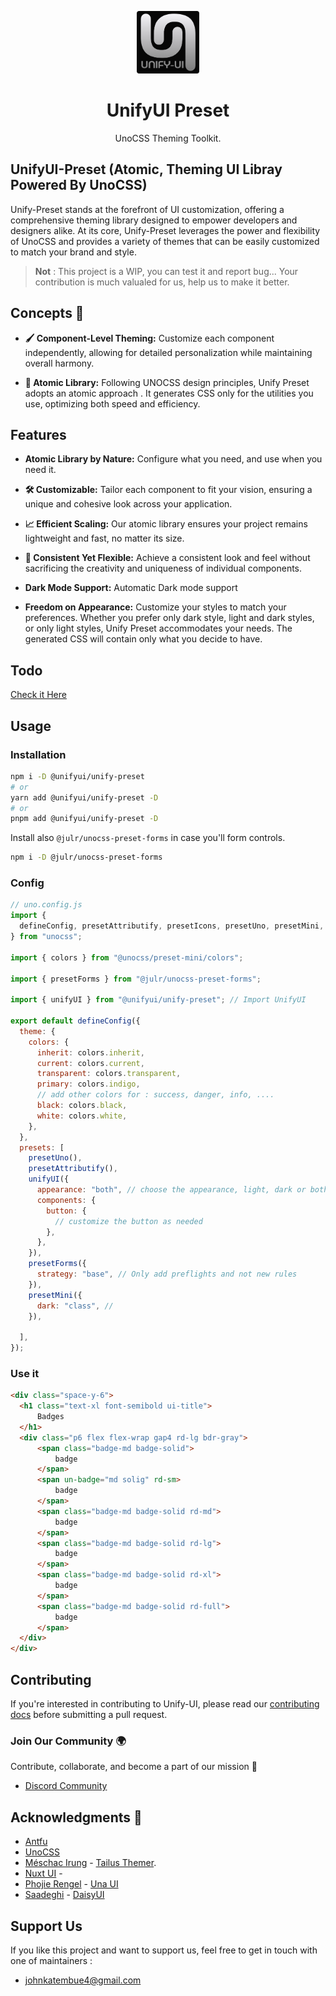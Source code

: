 <p align="center">
  <img src="./favicon-dark.png" style="width:100px;" />
  <h1 align="center">UnifyUI Preset</h1>
  <p align="center">UnoCSS Theming Toolkit.</p>
</p>


## UnifyUI-Preset (Atomic, Theming UI Libray Powered By UnoCSS)

Unify-Preset stands at the forefront of UI customization, offering a comprehensive theming library designed to empower developers and designers alike. At its core, Unify-Preset leverages the power and flexibility of UnoCSS and provides a variety of themes that can be easily customized to match your brand and style.


> **Not** : This project is a WIP, you can test it and report bug... Your contribution is much valualed for us, help us to make it better.


## Concepts 🧠

- **🖌️ Component-Level Theming:**  Customize each component independently, allowing for detailed personalization while maintaining overall harmony.

- **🎯 Atomic Library:** Following UNOCSS design principles, Unify Preset adopts an atomic approach . It generates CSS only for the utilities you use, optimizing both speed and efficiency.


## Features

- **Atomic Library by Nature:** Configure what you need, and use when you need it.
  
- **🛠️ Customizable:** Tailor each component to fit your vision, ensuring a unique and cohesive look across your application.
  
- **📈 Efficient Scaling:** Our atomic library ensures your project remains lightweight and fast, no matter its size.
  
- **🎨 Consistent Yet Flexible:** Achieve a consistent look and feel without sacrificing the creativity and uniqueness of individual components.
  
- **Dark Mode Support:** Automatic Dark mode support
  
- **Freedom on Appearance:** Customize your styles to match your preferences. Whether you prefer only dark style, light and dark styles, or only light styles, Unify Preset accommodates your needs. The generated CSS will contain only what you decide to have.


## Todo

[Check it Here](./Todo.md)

## Usage

### Installation 

```bash
npm i -D @unifyui/unify-preset
# or
yarn add @unifyui/unify-preset -D
# or
pnpm add @unifyui/unify-preset -D
```

Install also `@julr/unocss-preset-forms` in case you'll form controls.

```bash
npm i -D @julr/unocss-preset-forms
```


### Config
```js
// uno.config.js
import {
  defineConfig, presetAttributify, presetIcons, presetUno, presetMini, presetWebFonts,
} from "unocss";

import { colors } from "@unocss/preset-mini/colors";

import { presetForms } from "@julr/unocss-preset-forms"; 

import { unifyUI } from "@unifyui/unify-preset"; // Import UnifyUI

export default defineConfig({
  theme: {
    colors: {
      inherit: colors.inherit,
      current: colors.current,
      transparent: colors.transparent,
      primary: colors.indigo,
      // add other colors for : success, danger, info, ....
      black: colors.black,
      white: colors.white,
    },
  },
  presets: [
    presetUno(),
    presetAttributify(),
    unifyUI({
      appearance: "both", // choose the appearance, light, dark or both, by default it's fault
      components: {
        button: {
          // customize the button as needed
        },
      },
    }),
    presetForms({
      strategy: "base", // Only add preflights and not new rules
    }),
    presetMini({
      dark: "class", //  
    }),
    
  ],
});


```

### Use it


```html
<div class="space-y-6">
  <h1 class="text-xl font-semibold ui-title">
      Badges
  </h1>
  <div class="p6 flex flex-wrap gap4 rd-lg bdr-gray">
      <span class="badge-md badge-solid">
          badge
      </span>
      <span un-badge="md solig" rd-sm>
          badge
      </span>
      <span class="badge-md badge-solid rd-md">
          badge
      </span>
      <span class="badge-md badge-solid rd-lg">
          badge
      </span>
      <span class="badge-md badge-solid rd-xl">
          badge
      </span>
      <span class="badge-md badge-solid rd-full">
          badge
      </span>
  </div>
</div>
```

## Contributing

If you're interested in contributing to Unify-UI, please read our [contributing docs](CONTRIBUTING.MD) before submitting a pull request.

### Join Our Community 🌍

Contribute, collaborate, and become a part of our mission 🚀
- [Discord Community](https://discord.gg/6VN6zTPZAy)


## Acknowledgments 🌟

- [Antfu](https://github.com/antfu) 
- [UnoCSS](https://github.com/unocss/unocss)
- [Méschac Irung](https://github.com/Meschacirung) - [Tailus Themer](https://github.com/Tailus-UI/themer).
- [Nuxt UI](https://github.com/nuxt/ui) -
- [Phojie Rengel](https://github.com/phojie) - [Una UI](https://github.com/una-ui/una-ui)
- [Saadeghi](https://github.com/saadeghi) - [DaisyUI](https://github.com/saadeghi/daisyui)


## Support Us

If you like this project and want to support us, feel free to get in touch with one of maintainers : 

- [johnkatembue4@gmail.com](mailto:johnkatembue4@gmail.com)



